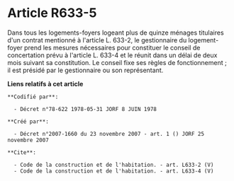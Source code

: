 # Article R633-5

Dans tous les logements-foyers logeant plus de quinze ménages titulaires d'un contrat mentionné à l'article L. 633-2, le
gestionnaire du logement-foyer prend les mesures nécessaires pour constituer le conseil de concertation prévu à l'article L.
633-4 et le réunit dans un délai de deux mois suivant sa constitution. Le conseil fixe ses règles de fonctionnement ; il est
présidé par le gestionnaire ou son représentant.

**Liens relatifs à cet article**

	**Codifié par**:

	  - Décret n°78-622 1978-05-31 JORF 8 JUIN 1978

	**Créé par**:

	  - Décret n°2007-1660 du 23 novembre 2007 - art. 1 () JORF 25 novembre 2007

	**Cite**:

	  - Code de la construction et de l'habitation. - art. L633-2 (V)
	  - Code de la construction et de l'habitation. - art. L633-4 (V)
